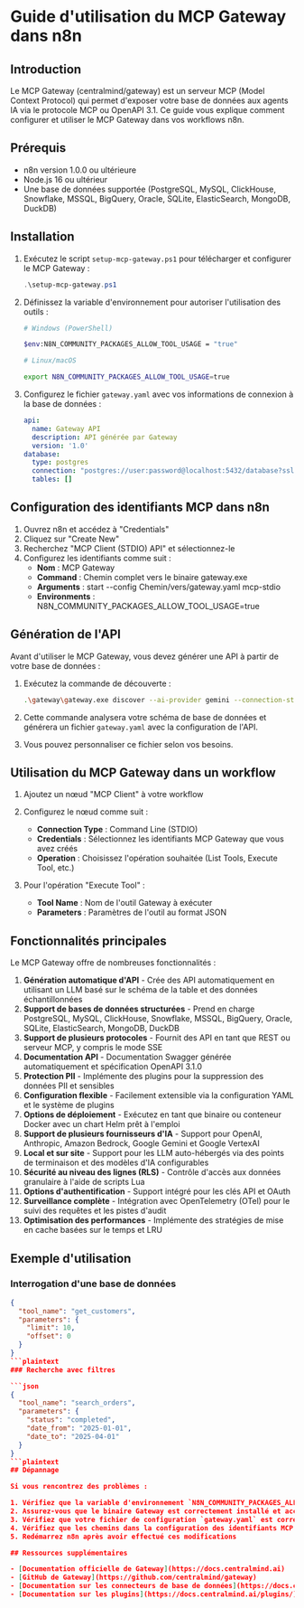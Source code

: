 # Guide d'utilisation du MCP Gateway dans n8n

## Introduction

Le MCP Gateway (centralmind/gateway) est un serveur MCP (Model Context Protocol) qui permet d'exposer votre base de données aux agents IA via le protocole MCP ou OpenAPI 3.1. Ce guide vous explique comment configurer et utiliser le MCP Gateway dans vos workflows n8n.

## Prérequis

- n8n version 1.0.0 ou ultérieure
- Node.js 16 ou ultérieur
- Une base de données supportée (PostgreSQL, MySQL, ClickHouse, Snowflake, MSSQL, BigQuery, Oracle, SQLite, ElasticSearch, MongoDB, DuckDB)

## Installation

1. Exécutez le script `setup-mcp-gateway.ps1` pour télécharger et configurer le MCP Gateway :
   ```powershell
   .\setup-mcp-gateway.ps1
   ```

2. Définissez la variable d'environnement pour autoriser l'utilisation des outils :
   ```bash
   # Windows (PowerShell)

   $env:N8N_COMMUNITY_PACKAGES_ALLOW_TOOL_USAGE = "true"
   
   # Linux/macOS

   export N8N_COMMUNITY_PACKAGES_ALLOW_TOOL_USAGE=true
   ```

3. Configurez le fichier `gateway.yaml` avec vos informations de connexion à la base de données :
   ```yaml
   api:
     name: Gateway API
     description: API générée par Gateway
     version: '1.0'
   database:
     type: postgres
     connection: "postgres://user:password@localhost:5432/database?sslmode=disable"
     tables: []
   ```

## Configuration des identifiants MCP dans n8n

1. Ouvrez n8n et accédez à "Credentials"
2. Cliquez sur "Create New"
3. Recherchez "MCP Client (STDIO) API" et sélectionnez-le
4. Configurez les identifiants comme suit :
   - **Nom** : MCP Gateway
   - **Command** : Chemin complet vers le binaire gateway.exe
   - **Arguments** : start --config Chemin/vers/gateway.yaml mcp-stdio
   - **Environments** : N8N_COMMUNITY_PACKAGES_ALLOW_TOOL_USAGE=true

## Génération de l'API

Avant d'utiliser le MCP Gateway, vous devez générer une API à partir de votre base de données :

1. Exécutez la commande de découverte :
   ```bash
   .\gateway\gateway.exe discover --ai-provider gemini --connection-string "postgresql://user:password@host:5432/database?sslmode=disable" --prompt "Générer une API en lecture seule"
   ```

2. Cette commande analysera votre schéma de base de données et générera un fichier `gateway.yaml` avec la configuration de l'API.

3. Vous pouvez personnaliser ce fichier selon vos besoins.

## Utilisation du MCP Gateway dans un workflow

1. Ajoutez un nœud "MCP Client" à votre workflow
2. Configurez le nœud comme suit :
   - **Connection Type** : Command Line (STDIO)
   - **Credentials** : Sélectionnez les identifiants MCP Gateway que vous avez créés
   - **Operation** : Choisissez l'opération souhaitée (List Tools, Execute Tool, etc.)

3. Pour l'opération "Execute Tool" :
   - **Tool Name** : Nom de l'outil Gateway à exécuter
   - **Parameters** : Paramètres de l'outil au format JSON

## Fonctionnalités principales

Le MCP Gateway offre de nombreuses fonctionnalités :

1. **Génération automatique d'API** - Crée des API automatiquement en utilisant un LLM basé sur le schéma de la table et des données échantillonnées
2. **Support de bases de données structurées** - Prend en charge PostgreSQL, MySQL, ClickHouse, Snowflake, MSSQL, BigQuery, Oracle, SQLite, ElasticSearch, MongoDB, DuckDB
3. **Support de plusieurs protocoles** - Fournit des API en tant que REST ou serveur MCP, y compris le mode SSE
4. **Documentation API** - Documentation Swagger générée automatiquement et spécification OpenAPI 3.1.0
5. **Protection PII** - Implémente des plugins pour la suppression des données PII et sensibles
6. **Configuration flexible** - Facilement extensible via la configuration YAML et le système de plugins
7. **Options de déploiement** - Exécutez en tant que binaire ou conteneur Docker avec un chart Helm prêt à l'emploi
8. **Support de plusieurs fournisseurs d'IA** - Support pour OpenAI, Anthropic, Amazon Bedrock, Google Gemini et Google VertexAI
9. **Local et sur site** - Support pour les LLM auto-hébergés via des points de terminaison et des modèles d'IA configurables
10. **Sécurité au niveau des lignes (RLS)** - Contrôle d'accès aux données granulaire à l'aide de scripts Lua
11. **Options d'authentification** - Support intégré pour les clés API et OAuth
12. **Surveillance complète** - Intégration avec OpenTelemetry (OTel) pour le suivi des requêtes et les pistes d'audit
13. **Optimisation des performances** - Implémente des stratégies de mise en cache basées sur le temps et LRU

## Exemple d'utilisation

### Interrogation d'une base de données

```json
{
  "tool_name": "get_customers",
  "parameters": {
    "limit": 10,
    "offset": 0
  }
}
```plaintext
### Recherche avec filtres

```json
{
  "tool_name": "search_orders",
  "parameters": {
    "status": "completed",
    "date_from": "2025-01-01",
    "date_to": "2025-04-01"
  }
}
```plaintext
## Dépannage

Si vous rencontrez des problèmes :

1. Vérifiez que la variable d'environnement `N8N_COMMUNITY_PACKAGES_ALLOW_TOOL_USAGE` est définie sur "true"
2. Assurez-vous que le binaire Gateway est correctement installé et accessible
3. Vérifiez que votre fichier de configuration `gateway.yaml` est correctement configuré
4. Vérifiez que les chemins dans la configuration des identifiants MCP sont corrects et utilisent des chemins absolus
5. Redémarrez n8n après avoir effectué ces modifications

## Ressources supplémentaires

- [Documentation officielle de Gateway](https://docs.centralmind.ai)
- [GitHub de Gateway](https://github.com/centralmind/gateway)
- [Documentation sur les connecteurs de base de données](https://docs.centralmind.ai/connectors/)
- [Documentation sur les plugins](https://docs.centralmind.ai/plugins/)

